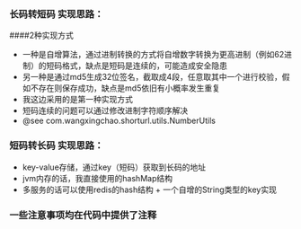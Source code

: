 
### 长码转短码 实现思路：  
####2种实现方式
* 一种是自增算法，通过进制转换的方式将自增数字转换为更高进制（例如62进制）的短码格式，缺点是短码是连续的，可能造成安全隐患
* 另一种是通过md5生成32位签名，截取成4段，任意取其中一个进行校验，假如不存在则保存成功，缺点是md5依旧有小概率发生重复
* 我这边采用的是第一种实现方式
* 短码连续的问题可以通过修改进制字符顺序解决
* @see com.wangxingchao.shorturl.utils.NumberUtils

### 短码转长码 实现思路：
* key-value存储，通过key（短码）获取到长码的地址
* jvm内存的话，我直接使用的hashMap结构
* 多服务的话可以使用redis的hash结构 + 一个自增的String类型的key实现

### 一些注意事项均在代码中提供了注释
